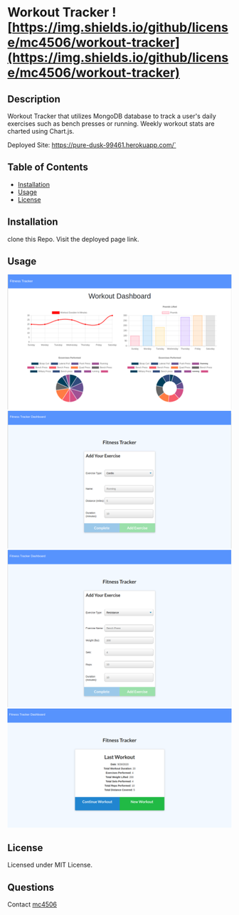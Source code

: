 # Workout Tracker ![https://img.shields.io/github/license/mc4506/workout-tracker](https://img.shields.io/github/license/mc4506/workout-tracker)

## Description

Workout Tracker that utilizes MongoDB database to track a user's daily exercises such as bench presses or running. Weekly workout stats are charted using Chart.js. 

Deployed Site: <https://pure-dusk-99461.herokuapp.com/`>

## Table of Contents

* [Installation](#installation)
* [Usage](#usage)
* [License](#license)

## Installation

clone this Repo. Visit the deployed page link.

## Usage

![Dashboard](./public/dashboard.png)
![Cardio](./public/cardio.png)
![Resistance](./public/resistance.png)
![Last Workout](./public/last-workout.png)

## License

Licensed under MIT License.

## Questions

Contact [mc4506](mailto:mike4506@gmail.com)